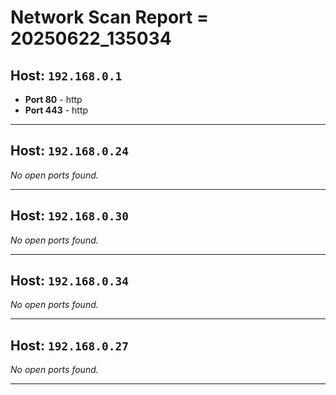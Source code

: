# Network Scan Report = 20250622_135034

## Host: `192.168.0.1`
- **Port 80** - http
- **Port 443** - http

---

## Host: `192.168.0.24`
*No open ports found.*

---

## Host: `192.168.0.30`
*No open ports found.*

---

## Host: `192.168.0.34`
*No open ports found.*

---

## Host: `192.168.0.27`
*No open ports found.*

---

